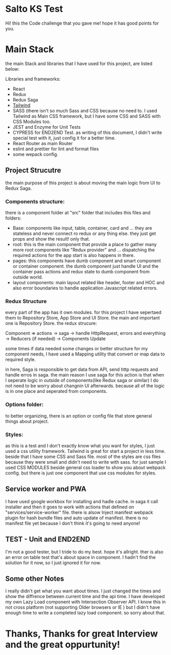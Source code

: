 # Salto KS Test

Hi! this the Code challenge that you gave me! hope it has good points for you.

# Main Stack

the main Stack and libraries that I have used for this project, are listed below:

Libraries and frameworks:

-  React
-  Redux
-  Redux Saga
-  [Tailwind](https://tailwindcss.com/)
-  SASS (there isn't so much Sass and CSS because no need to. I used Tailwind as Main CSS framework, but I have some CSS and SASS with CSS Modules too.
-  JEST and Enzyme for Unit Tests
-  CYPRESS for END2END Test. as writing of this document, I didn't write special test with it, just config it for a better time.
-  React Router as main Router
-  eslint and prettier for lint and format files
-  some wepack config.

## Project Strucutre

the main purpose of this project is about moving the main logic from UI to Redux Saga.

### Components structure:

there is a component folder at "src" folder that includes this files and folders:

-  Base: components like input, table, container, card and ... they are stateless and never connect ro redux or any thing else. they just get props and show the result! only that.
-  root: this is the main component that provide a place to gather many more root components like "Redux provider" and ... dispatching the required actions for the app start is also happens in there.
-  pages: this components have dumb component and smart component or container component. the dumb component just handle UI and the container pass actions and redux state to dumb component from outside world.
-  layout components: main layout related like header, footer and HOC and also error boundaries to handle application Javascript related errors.

### Redux Structure

every part of the app has it own modules. for this project I have sepertaed them to Repository Store, App Store and UI Store. the main and important one is Repository Store.
the redux strucure:

Component => actions -> saga -> handle HttpRequest, errors and everything -> Reducers (if needed) -> Components Update

some times if data needed some changes or better structure for my component needs, I have used a Mapping utility that convert or map data to required style.

in here, Saga is responsible to get data from API, send http requests and handle erros in saga. the main reason I use saga for this action is that when I seperate logic in outside of components(like Redux saga or similar) I do not need to be worry about changnin UI afterwards. because all of the logic is in one place and seperated from components.

### Options folder:

to better organizing, there is an option or config file that store general things about project.

### Styles:

as this is a test and I don't exactly know what you want for styles, I just used a css utility framework. Tailwind is great for start a project in less time. beside that I have some CSS and Sass file. most of the styles are css files because they were small and didn't need to write with sass. for just sample I used CSS MODULES beside general css loader to show you about webpack config. but there is just one component that use css modules for styles.

## Service worker and PWA

I have used google workbox for installing and hadle cache. in saga it call installer and then it goes to work with actions that defined on "services/service-worker" file. there is alsow Inject manifest webpack plugin for hash bundle files and auto update of manifest. there is no manifest file yet because I don't think it's going to need anyone!

## TEST - Unit and END2END

I'm not a good tester, but I tride to do my best. hope it's allright. ther is also an error on table test that's about space in component. I hadn't find the solution for it now, so I just ignored it for now.

## Some other Notes

I really didn't get what you want about times. I just changed the times and show the diffrence between current time and the api time.
I have developed my own Lazy Load component with Intersection Observer API. I know this in not cross platform (not supporting Older browsers or IE ) but I didn't have enough time to write a completed lazy load component. so sorry about that.

# Thanks, Thanks for great Interview and the great oppurtunity!

